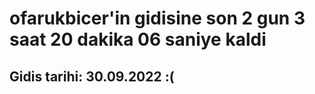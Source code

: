 # ofarukbicer'in gidisine son 2 gun 3 saat 20 dakika 06 saniye kaldi

## Gidis tarihi: 30.09.2022 :(